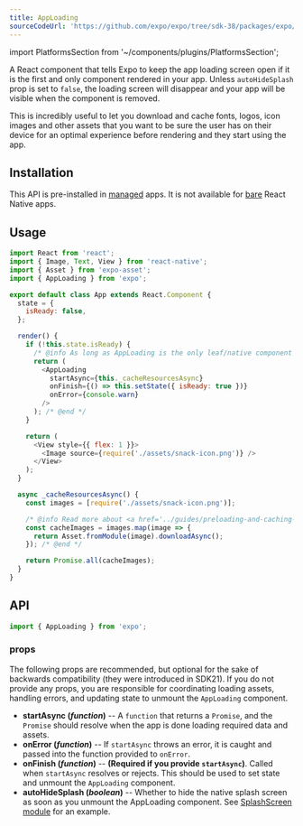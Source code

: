 ```yaml
---
title: AppLoading
sourceCodeUrl: 'https://github.com/expo/expo/tree/sdk-38/packages/expo/src/launch'
---
```


import PlatformsSection from '~/components/plugins/PlatformsSection';

A React component that tells Expo to keep the app loading screen open if it is the first and only component rendered in your app. Unless `autoHideSplash` prop is set to `false`, the loading screen will disappear and your app will be visible when the component is removed.

This is incredibly useful to let you download and cache fonts, logos, icon images and other assets that you want to be sure the user has on their device for an optimal experience before rendering and they start using the app.

<PlatformsSection android emulator ios simulator web />

## Installation

This API is pre-installed in [managed](../../introduction/managed-vs-bare/#managed-workflow) apps. It is not available for [bare](../../introduction/managed-vs-bare/#bare-workflow) React Native apps.

## Usage

```javascript
import React from 'react';
import { Image, Text, View } from 'react-native';
import { Asset } from 'expo-asset';
import { AppLoading } from 'expo';

export default class App extends React.Component {
  state = {
    isReady: false,
  };

  render() {
    if (!this.state.isReady) {
      /* @info As long as AppLoading is the only leaf/native component that has been mounted, the loading screen will remain visible */
      return (
        <AppLoading
          startAsync={this._cacheResourcesAsync}
          onFinish={() => this.setState({ isReady: true })}
          onError={console.warn}
        />
      ); /* @end */
    }

    return (
      <View style={{ flex: 1 }}>
        <Image source={require('./assets/snack-icon.png')} />
      </View>
    );
  }

  async _cacheResourcesAsync() {
    const images = [require('./assets/snack-icon.png')];

    /* @info Read more about <a href='../guides/preloading-and-caching-assets.html'>Preloading and Caching Assets</a> */
    const cacheImages = images.map(image => {
      return Asset.fromModule(image).downloadAsync();
    }); /* @end */

    return Promise.all(cacheImages);
  }
}
```

## API

```js
import { AppLoading } from 'expo';
```

### props

The following props are recommended, but optional for the sake of backwards compatibility (they were introduced in SDK21). If you do not provide any props, you are responsible for coordinating loading assets, handling errors, and updating state to unmount the `AppLoading` component.

- **startAsync (_function_)** -- A `function` that returns a `Promise`, and the `Promise` should resolve when the app is done loading required data and assets.
- **onError (_function_)** -- If `startAsync` throws an error, it is caught and passed into the function provided to `onError`.
- **onFinish (_function_)** -- **(Required if you provide `startAsync`)**. Called when `startAsync` resolves or rejects. This should be used to set state and unmount the `AppLoading` component.
- **autoHideSplash (_boolean_)** -- Whether to hide the native splash screen as soon as you unmount the AppLoading component. See [SplashScreen module](../splash-screen/) for an example.
